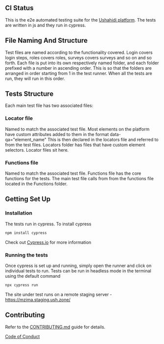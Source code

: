 <!--
- CI status
- installation
https://github.com/projectcypress/cypress
https://github.com/cypress-io/cypress-example-todomvc
- contributing - linked to a doc contributing.md
    - code of conduct - done
    - https://github.com/cypress-io/cypress-documentation/blob/main/CONTRIBUTING.md
    - committing code
-->

## CI Status

This is the e2e automated testing suite for the [Ushahidi platform](https://mzima.staging.ush.zone/map). The tests are written in js and they run in cypress.

## File Naming And Structure

Test files are named according to the functionality covered. Login covers login steps, roles covers roles, surveys covers surveys and so on and so forth.
Each file is put into its own respectively named folder, and each folder prefixed with a number in ascending order. This is so that the folders are arranged in order starting from 1 in the test runner. When all the tests are run, they will run in this order.

## Tests Structure

Each main test file has two associated files:

### Locator file
Named to match the associated test file. Most elements on the platform have custom attributes added to them in the format data-qa="element_name"
This is then declared in the locators file and referred to from the test files.
Locators folder has files that have custom element selectors. Locator files sit here.

### Functions file
Named to match the associated test file. Functions file has the core functions for the tests. The main test file calls from from the functions file located in the Functions folder.

## Getting Set Up

### Installation
The tests run in cypress. To install cypress

```bash
npm install cypress
```

Check out [Cypress.io](cypress.io) for more information

### Running the tests
Once cypress is set up and running, simply open the runner and click on individual tests to run.
Tests can be run in headless mode in the terminal using the default command

```bash
npx cypress run
```

The site under test runs on a remote staging server - https://mzima.staging.ush.zone/

## Contributing

Refer to the [CONTRIBUTING.md]() guide for details.

[Code of Conduct](https://docs.ushahidi.com/platform-developer-documentation/code-of-conduct)

